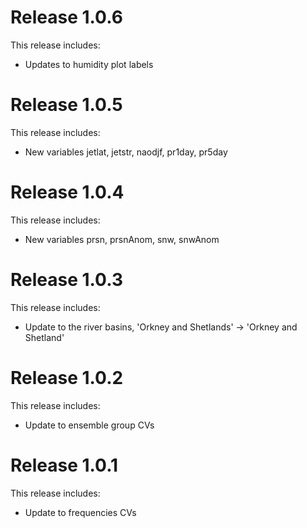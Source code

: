 # Release 1.0.6

This release includes:
* Updates to humidity plot labels


# Release 1.0.5

This release includes:
* New variables jetlat, jetstr, naodjf, pr1day, pr5day


# Release 1.0.4

This release includes:
* New variables prsn, prsnAnom, snw, snwAnom


# Release 1.0.3

This release includes:
* Update to the river basins, 'Orkney and Shetlands' -> 'Orkney and Shetland'


# Release 1.0.2

This release includes:
* Update to ensemble group CVs


# Release 1.0.1

This release includes:
* Update to frequencies CVs

